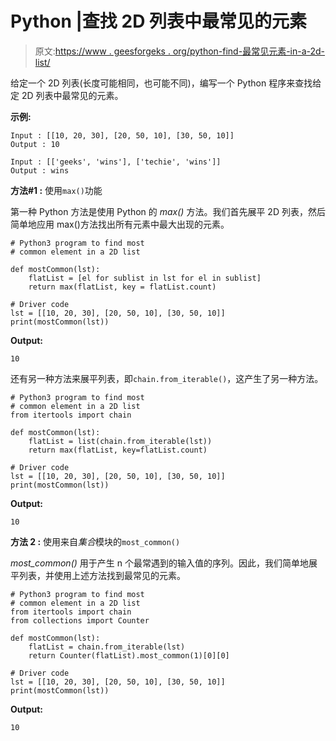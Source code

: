 # Python |查找 2D 列表中最常见的元素

> 原文:[https://www . geesforgeks . org/python-find-最常见元素-in-a-2d-list/](https://www.geeksforgeeks.org/python-find-most-common-element-in-a-2d-list/)

给定一个 2D 列表(长度可能相同，也可能不同)，编写一个 Python 程序来查找给定 2D 列表中最常见的元素。

**示例:**

```
Input : [[10, 20, 30], [20, 50, 10], [30, 50, 10]]
Output : 10

Input : [['geeks', 'wins'], ['techie', 'wins']]
Output : wins

```

**方法#1 :** 使用`max()`功能

第一种 Python 方法是使用 Python 的 *max()* 方法。我们首先展平 2D 列表，然后简单地应用 max()方法找出所有元素中最大出现的元素。

```
# Python3 program to find most 
# common element in a 2D list

def mostCommon(lst):
    flatList = [el for sublist in lst for el in sublist]
    return max(flatList, key = flatList.count)

# Driver code
lst = [[10, 20, 30], [20, 50, 10], [30, 50, 10]]
print(mostCommon(lst))
```

**Output:**

```
10

```

还有另一种方法来展平列表，即`chain.from_iterable()`，这产生了另一种方法。

```
# Python3 program to find most 
# common element in a 2D list
from itertools import chain

def mostCommon(lst):
    flatList = list(chain.from_iterable(lst))
    return max(flatList, key=flatList.count)

# Driver code
lst = [[10, 20, 30], [20, 50, 10], [30, 50, 10]]
print(mostCommon(lst))
```

**Output:**

```
10

```

**方法 2 :** 使用来自*集合*模块的`most_common()`

*most_common()* 用于产生 n 个最常遇到的输入值的序列。因此，我们简单地展平列表，并使用上述方法找到最常见的元素。

```
# Python3 program to find most 
# common element in a 2D list
from itertools import chain
from collections import Counter

def mostCommon(lst):
    flatList = chain.from_iterable(lst)
    return Counter(flatList).most_common(1)[0][0]

# Driver code
lst = [[10, 20, 30], [20, 50, 10], [30, 50, 10]]
print(mostCommon(lst))
```

**Output:**

```
10

```